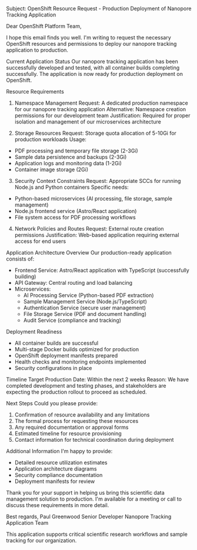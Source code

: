 Subject: OpenShift Resource Request - Production Deployment of Nanopore Tracking Application

Dear OpenShift Platform Team,

I hope this email finds you well. I'm writing to request the necessary OpenShift resources and permissions to deploy our nanopore tracking application to production.

Current Application Status
Our nanopore tracking application has been successfully developed and tested, with all container builds completing successfully. The application is now ready for production deployment on OpenShift.

Resource Requirements

1. Namespace Management
Request: A dedicated production namespace for our nanopore tracking application
Alternative: Namespace creation permissions for our development team
Justification: Required for proper isolation and management of our microservices architecture

2. Storage Resources
Request: Storage quota allocation of 5-10Gi for production workloads
Usage: 
  - PDF processing and temporary file storage (2-3Gi)
  - Sample data persistence and backups (2-3Gi)
  - Application logs and monitoring data (1-2Gi)
  - Container image storage (2Gi)

3. Security Context Constraints
Request: Appropriate SCCs for running Node.js and Python containers
Specific needs: 
  - Python-based microservices (AI processing, file storage, sample management)
  - Node.js frontend service (Astro/React application)
  - File system access for PDF processing workflows

4. Network Policies and Routes
Request: External route creation permissions
Justification: Web-based application requiring external access for end users

Application Architecture Overview
Our production-ready application consists of:
- Frontend Service: Astro/React application with TypeScript (successfully building)
- API Gateway: Central routing and load balancing
- Microservices: 
  - AI Processing Service (Python-based PDF extraction)
  - Sample Management Service (Node.js/TypeScript)
  - Authentication Service (secure user management)
  - File Storage Service (PDF and document handling)
  - Audit Service (compliance and tracking)

Deployment Readiness
- All container builds are successful
- Multi-stage Docker builds optimized for production
- OpenShift deployment manifests prepared
- Health checks and monitoring endpoints implemented
- Security configurations in place

Timeline
Target Production Date: Within the next 2 weeks
Reason: We have completed development and testing phases, and stakeholders are expecting the production rollout to proceed as scheduled.

Next Steps
Could you please provide:
1. Confirmation of resource availability and any limitations
2. The formal process for requesting these resources
3. Any required documentation or approval forms
4. Estimated timeline for resource provisioning
5. Contact information for technical coordination during deployment

Additional Information
I'm happy to provide:
- Detailed resource utilization estimates
- Application architecture diagrams
- Security compliance documentation
- Deployment manifests for review

Thank you for your support in helping us bring this scientific data management solution to production. I'm available for a meeting or call to discuss these requirements in more detail.

Best regards,
Paul Greenwood
Senior Developer
Nanopore Tracking Application Team

This application supports critical scientific research workflows and sample tracking for our organization. 